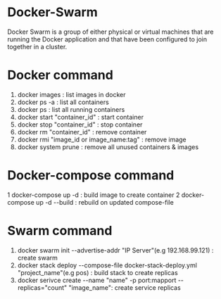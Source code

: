 # Docker-Swarm
Docker Swarm is a group of either physical or virtual machines that are running the Docker application and that have been configured to join together in a cluster.

# Docker command
1. docker images : list images in docker
2. docker ps -a : list all containers
3. docker ps : list all running containers
4. docker start "container_id" : start container
5. docker stop "container_id" : stop container
6. docker rm "container_id" : remove container
7. docker rmi "image_id or image_name:tag" : remove image
8. docker system prune : remove all unused containers & images

# Docker-compose command
1 docker-compose up -d : build image to create container
2 docker-compose up -d --build : rebuild on updated compose-file

# Swarm command
1. docker swarm init --advertise-addr "IP Server"(e.g 192.168.99.121) : create swarm
2. docker stack deploy --compose-file docker-stack-deploy.yml "project_name"(e.g pos) : build stack to create replicas
3. docker serivce create --name "name" -p port:mapport --replicas="count" "image_name": create service replicas


